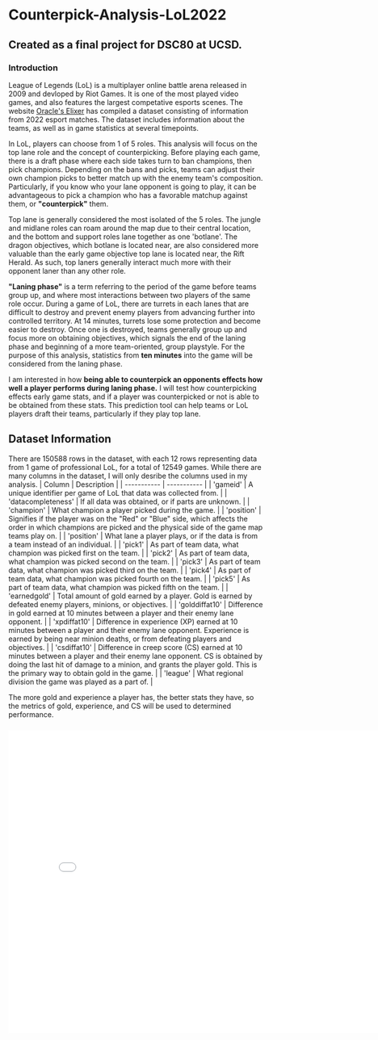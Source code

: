 # Counterpick-Analysis-LoL2022
Created as a final project for DSC80 at UCSD.
---
### Introduction
League of Legends (LoL) is a multiplayer online battle arena released in 2009 and devloped by Riot Games. It is one of the most played video games, and also features the largest competative esports scenes. The website [Oracle's Elixer](https://oracleselixir.com/) has compiled a dataset consisting of information from 2022 esport matches. The dataset includes information about the teams, as well as in game statistics at several timepoints.

In LoL, players can choose from 1 of 5 roles. This analysis will focus on the top lane role and the concept of counterpicking. Before playing each game, there is a draft phase where each side takes turn to ban champions, then pick champions. Depending on the bans and picks, teams can adjust their own champion picks to better match up with the enemy team's composition. Particularly, if you know who your lane opponent is going to play, it can be advantageous to pick a champion who has a favorable matchup against them, or **"counterpick"** them.

Top lane is generally considered the most isolated of the 5 roles. The jungle and midlane roles can roam around the map due to their central location, and the bottom and support roles lane together as one 'botlane'. The dragon objectives, which botlane is located near, are also considered more valuable than the early game objective top lane is located near, the Rift Herald. As such, top laners generally interact much more with their opponent laner than any other role.

**"Laning phase"** is a term referring to the period of the game before teams group up, and where most interactions between two players of the same role occur. During a game of LoL, there are turrets in each lanes that are difficult to destroy and prevent enemy players from advancing further into controlled territory. At 14 minutes, turrets lose some protection and become easier to destroy. Once one is destroyed, teams generally group up and focus more on obtaining objectives, which signals the end of the laning phase and beginning of a more team-oriented, group playstyle. For the purpose of this analysis, statistics from **ten minutes** into the game will be considered from the laning phase.

I am interested in how **being able to counterpick an opponents effects how well a player performs during laning phase.** I will test how counterpicking effects early game stats, and if a player was counterpicked or not is able to be obtained from these stats. This prediction tool can help teams or LoL players draft their teams, particularly if they play top lane.
## Dataset Information
There are 150588 rows in the dataset, with each 12 rows representing data from 1 game of professional LoL, for a total of 12549 games. While there are many columns in the dataset, I will only desribe the columns used in my analysis.
| Column | Description |
| ----------- | ----------- |
| 'gameid' | A unique identifier per game of LoL that data was collected from. |
| 'datacompleteness' | If all data was obtained, or if parts are unknown. | 
| 'champion' | What champion a player picked during the game. | 
| 'position' | Signifies if the player was on the "Red" or "Blue" side, which affects the order in which champions are picked and the physical side of the game map teams play on. | 
| 'position' | What lane a player plays, or if the data is from a team instead of an individual. | 
| 'pick1' | As part of team data, what champion was picked first on the team. | 
| 'pick2' | As part of team data, what champion was picked second on the team. | 
| 'pick3' | As part of team data, what champion was picked third on the team. | 
| 'pick4' | As part of team data, what champion was picked fourth on the team. | 
| 'pick5' | As part of team data, what champion was picked fifth on the team. | 
| 'earnedgold' | Total amount of gold earned by a player. Gold is earned by defeated enemy players, minions, or objectives. | 
| 'golddiffat10' | Difference in gold earned at 10 minutes between a player and their enemy lane opponent. | 
| 'xpdiffat10' | Difference in experience (XP) earned at 10 minutes between a player and their enemy lane opponent. Experience is earned by being near minion deaths, or from defeating players and objectives. | 
| 'csdiffat10' | Difference in creep score (CS) earned at 10 minutes between a player and their enemy lane opponent. CS is obtained by doing the last hit of damage to a minion, and grants the player gold. This is the primary way to obtain gold in the game. | 
| 'league' | What regional division the game was played as a part of. | 

The more gold and experience a player has, the better stats they have, so the metrics of gold, experience, and CS will be used to determined performance.

###
<iframe
  src="assets/EDA1.html"
  width="800"
  height="600"
  frameborder="0"
></iframe>
